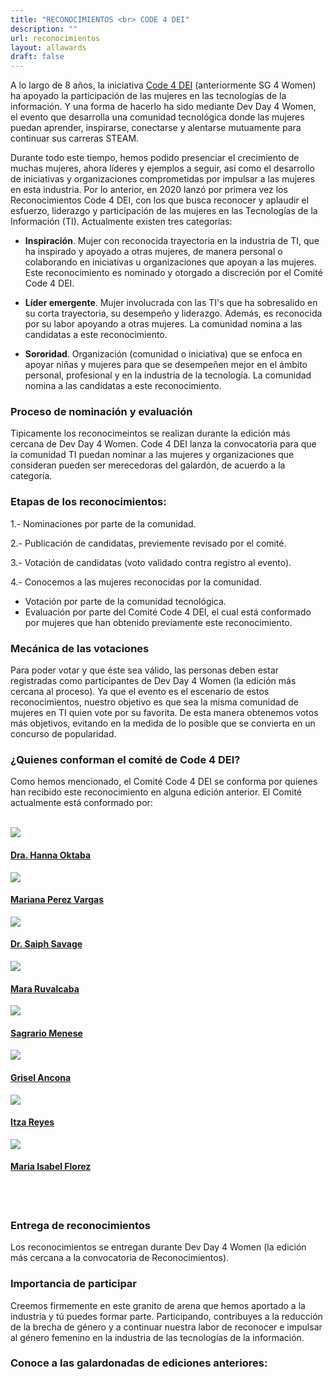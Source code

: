 ```yaml
---
title: "RECONOCIMIENTOS <br> CODE 4 DEI"
description: ""
url: reconocimientos
layout: allawards
draft: false
---
```


A  lo largo de 8 años, la iniciativa [Code 4 DEI](https://code4dei.com/) (anteriormente SG 4 Women) ha apoyado la participación de las mujeres en las tecnologías de la información. Y una forma de hacerlo ha sido mediante Dev Day 4 Women, el evento que desarrolla una comunidad tecnológica donde las mujeres puedan aprender, inspirarse, conectarse y alentarse mutuamente para continuar sus carreras STEAM.

Durante todo este tiempo, hemos podido presenciar el crecimiento de muchas mujeres, ahora líderes y ejemplos a seguir, así como el desarrollo de iniciativas y organizaciones comprometidas por impulsar a las mujeres en esta industria. Por lo anterior, en 2020 lanzó por primera vez los Reconocimientos Code 4 DEI, con los que busca reconocer y aplaudir el esfuerzo, liderazgo y participación de las mujeres en las Tecnologías de la Información (TI).
Actualmente existen tres categorías:

* **Inspiración**. Mujer con reconocida trayectoria en la industria de TI, que ha inspirado y apoyado a otras mujeres, de manera personal o colaborando en iniciativas u organizaciones que apoyan a las mujeres. Este reconocimiento es nominado y otorgado a discreción  por el Comité Code 4 DEI.

* **Líder emergente**. Mujer involucrada con las TI's que ha sobresalido en su corta trayectoria, su desempeño y liderazgo. Además, es reconocida por su labor apoyando a otras mujeres. La comunidad nomina a las candidatas a este reconocimiento.

* **Sororidad**. Organización (comunidad o iniciativa) que se enfoca en apoyar niñas y mujeres para que se desempeñen mejor en el ámbito personal, profesional y en la industria de la tecnología. La comunidad nomina a las candidatas a este reconocimiento.

### Proceso de nominación y evaluación

Tipicamente los reconocimeintos se realizan durante la edición más cercana de Dev Day 4 Women. Code 4 DEI lanza la convocatoria para que la comunidad TI puedan nominar a las mujeres y organizaciones que consideran pueden ser merecedoras del galardón, de acuerdo a la categoría.

### Etapas de los reconocimientos:

1.- Nominaciones por parte de la comunidad.

2.- Publicación de candidatas, previemente revisado por el comité.

3.- Votación de candidatas (voto validado contra registro al evento). 

4.- Conocemos a las mujeres reconocidas por la comunidad.

  - Votación por parte de la comunidad tecnológica.
  - Evaluación por parte del Comité Code 4 DEI, el cual está conformado por mujeres que han obtenido previamente este reconocimiento.

### Mecánica de las votaciones

Para poder votar y que éste sea válido, las personas deben estar registradas como participantes de Dev Day 4 Women (la edición más cercana al proceso). Ya que el evento es el escenario de estos reconocimientos, nuestro objetivo es que sea la misma comunidad de mujeres en TI quien vote por su favorita. De esta manera obtenemos votos más objetivos, evitando en la medida de lo posible que se convierta en un concurso de popularidad.

### ¿Quienes conforman el comité de Code 4 DEI?


Como hemos mencionado, el Comité Code 4 DEI se conforma por quienes han recibido este reconocimiento en alguna edición anterior. El Comité actualmente está conformado por:

<br>

<div class="speaker-strip">

<div class="speaker-item">
        <div class="speaker-block">
          <div class="headshot-box">
            <a href="/speakers/hanna-oktaba/">
              <img src="/images/speakers/hanna-oktaba.png" class="img-fluid rounded-circle shadow">
            </a>
          </div>
          <div class="speaker-info text-center">
            <h4 class="mb-0 mt-3"><a href="/speakers/hanna-oktaba/">Dra. Hanna Oktaba</a></h4>
          </div>
        </div>
</div>

<div class="speaker-item">
        <div class="speaker-block">
          <div class="headshot-box">
            <a href="/speakers/mariana-perez-vargas">
              <img src="/images/speakers/mariana-perez-vargas.png" class="img-fluid rounded-circle shadow">
            </a>
          </div>
          <div class="speaker-info text-center">
            <h4 class="mb-0 mt-3"><a href="/speakers/mariana-perez-vargas">Mariana Perez Vargas</a></h4>
          </div>
        </div>
</div>

<div class="speaker-item">
        <div class="speaker-block">
          <div class="headshot-box">
            <a href="/speakers/saiph-savage">
              <img src="/images/speakers/saiph-savage.png" class="img-fluid rounded-circle shadow">
            </a>
          </div>
          <div class="speaker-info text-center">
            <h4 class="mb-0 mt-3"><a href="/speakers/saiph-savage">Dr. Saiph Savage</a></h4>
          </div>
        </div>
</div>

<div class="speaker-item">
        <div class="speaker-block">
          <div class="headshot-box">
            <a href="/speakers/mara-ruvalcaba">
              <img src="/images/speakers/2023-h1/mara.png" class="img-fluid rounded-circle shadow">
            </a>
          </div>
          <div class="speaker-info text-center">
            <h4 class="mb-0 mt-3"><a href="/speakers/mara-ruvalcaba">Mara Ruvalcaba</a></h4>
          </div>
        </div>
</div>

<div class="speaker-item">
        <div class="speaker-block">
          <div class="headshot-box">
            <a href="/speakers/sagrario-menese/">
              <img src="/images/speakers/sagrario-menese.png" class="img-fluid rounded-circle shadow">
            </a>
          </div>
          <div class="speaker-info text-center">
            <h4 class="mb-0 mt-3"><a href="/speakers/sagrario-menese/">Sagrario Menese</a></h4>
          </div>
        </div>
</div>

<div class="speaker-item">
        <div class="speaker-block">
          <div class="headshot-box">
            <a href="/speakers/griz-ancona/">
              <img src="/images/speakers/griz-ancona.jpg" class="img-fluid rounded-circle shadow">
            </a>
          </div>
          <div class="speaker-info text-center">
            <h4 class="mb-0 mt-3"><a href="/speakers/griz-ancona/">Grisel Ancona</a></h4>
          </div>
        </div>
</div>

<div class="speaker-item">
        <div class="speaker-block">
          <div class="headshot-box">
            <a href="/speakers/itzayana-reyes/">
              <img src="/images/speakers/itzayana-reyes.png" class="img-fluid rounded-circle shadow">
            </a>
          </div>
          <div class="speaker-info text-center">
            <h4 class="mb-0 mt-3"><a href="/speakers/itzayana-reyes/">Itza Reyes</a></h4>
          </div>
        </div>
</div>

<div class="speaker-item">
        <div class="speaker-block">
          <div class="headshot-box">
            <a href="/speakers/maria-isabel-florez/">
              <img src="/images/speakers/maria-isabel-florez.png" class="img-fluid rounded-circle shadow">
            </a>
          </div>
          <div class="speaker-info text-center">
            <h4 class="mb-0 mt-3"><a href="/speakers/maria-isabel-florez/">Maria Isabel Florez</a></h4>
          </div>
        </div>
</div>
</div>

<br><br>

### Entrega de reconocimientos

Los reconocimientos se entregan durante Dev Day 4 Women (la edición más cercana a la convocatoria de Reconocimientos). 

### Importancia de participar

Creemos firmemente en este granito de arena que hemos aportado a la industria y tú puedes formar parte. Participando, contribuyes a la reducción de la brecha de género y a continuar nuestra labor de reconocer e impulsar al género femenino en la industria de las tecnologías de la información.


### Conoce a las galardonadas de ediciones anteriores: